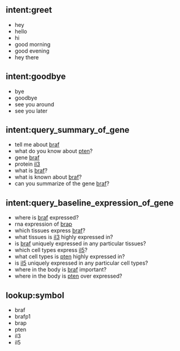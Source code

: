 ## intent:greet

- hey
- hello
- hi
- good morning
- good evening
- hey there

## intent:goodbye

- bye
- goodbye
- see you around
- see you later

## intent:query_summary_of_gene

- tell me about [braf](symbol)
- what do you know about [pten](symbol)?
- gene [braf](symbol)
- protein [il3](symbol)
- what is [braf](symbol)?
- what is known about [braf](symbol)?
- can you summarize of the gene [braf](symbol)?

## intent:query_baseline_expression_of_gene

- where is [braf](symbol) expressed?
- rna expression of [brap](symbol)
- which tissues express [braf](symbol)?
- what tissues is [il3](symbol) highly expressed in?
- is [braf](symbol) uniquely expressed in any particular tissues?
- which cell types express [il5](symbol)?
- what cell types is [pten](symbol) highly expressed in?
- is [il5](symbol) uniquely expressed in any particular cell types?
- where in the body is [braf](symbol) important?
- where in the body is [pten](symbol) over expressed?

## lookup:symbol

- braf
- brafp1
- brap
- pten
- il3
- il5
